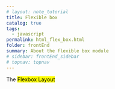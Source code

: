 ```yaml
---
# layout: note_tutorial
title: Flexible box
catalog: true
tags: 
  - javascript
permalink: html_flex_box.html
folder: frontEnd
summary: About the flexible box module
# sidebar: frontEnd_sidebar
# topnav: topnav
---
```


<p>The <mark>Flexbox Layout</mark>